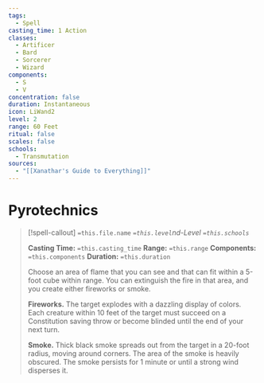 ```yaml
---
tags:
  - Spell
casting_time: 1 Action
classes:
  - Artificer
  - Bard
  - Sorcerer
  - Wizard
components:
  - S
  - V
concentration: false
duration: Instantaneous
icon: LiWand2
level: 2
range: 60 Feet
ritual: false
scales: false
schools:
  - Transmutation
sources:
  - "[[Xanathar's Guide to Everything]]"
---
```


# Pyrotechnics

>[!spell-callout] `=this.file.name`
>*`=this.level`nd-Level `=this.schools`*
>
>**Casting Time:** `=this.casting_time`
>**Range:** `=this.range`
>**Components:** `=this.components`
>**Duration:** `=this.duration`
>
>Choose an area of flame that you can see and that can fit within a 5-foot cube within range. You can extinguish the fire in that area, and you create either fireworks or smoke.
>
>**Fireworks.** The target explodes with a dazzling display of colors. Each creature within 10 feet of the target must succeed on a Constitution saving throw or become blinded until the end of your next turn.
>
>**Smoke.** Thick black smoke spreads out from the target in a 20-foot radius, moving around corners. The area of the smoke is heavily obscured. The smoke persists for 1 minute or until a strong wind disperses it.
>
>
